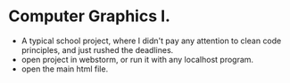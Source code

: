 # Computer Graphics I.
- A typical school project, where I didn't pay any attention to clean code principles, and just rushed the deadlines.
- open project in webstorm, or run it with any localhost program.
- open the main html file.

